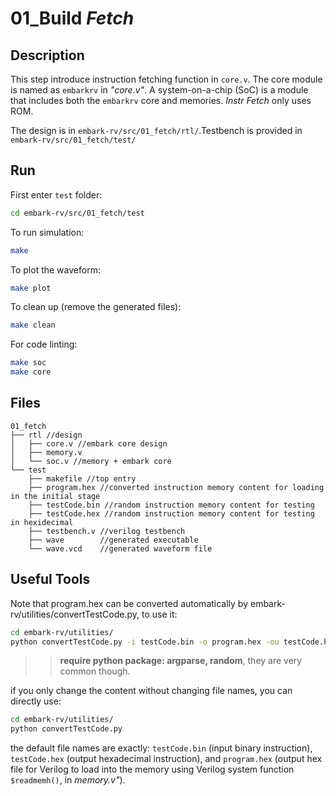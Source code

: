 # 01_Build _Fetch_

## Description
This step introduce instruction fetching function in ``core.v``. The core module is named as ``embarkrv`` in _"core.v"_.
A system-on-a-chip (SoC) is a module that includes both the ``embarkrv`` core and memories. _Instr Fetch_ only uses ROM.

The design is in ``embark-rv/src/01_fetch/rtl/``.Testbench is provided in ``embark-rv/src/01_fetch/test/``

## Run

First enter ``test`` folder:
```bash
cd embark-rv/src/01_fetch/test
```

To run simulation:
```bash
make
```

To plot the waveform:
```bash
make plot
```

To clean up (remove the generated files):
```bash
make clean
```

For code linting:
```bash
make soc
make core
```


## Files

```
01_fetch
├── rtl //design
│   ├── core.v //embark core design
│   ├── memory.v
│   └── soc.v //memory + embark core
└── test
    ├── makefile //top entry
    ├── program.hex //converted instruction memory content for loading in the initial stage
    ├── testCode.bin //random instruction memory content for testing
    ├── testCode.hex //random instruction memory content for testing in hexidecimal
    ├── testbench.v //verilog testbench
    ├── wave        //generated executable
    └── wave.vcd    //generated waveform file
```

## Useful Tools

Note that program.hex can be converted automatically by embark-rv/utilities/convertTestCode.py, to use it:
```bash
cd embark-rv/utilities/
python convertTestCode.py -i testCode.bin -o program.hex -ou testCode.hex
```
>> **require python package: argparse, random**, they are very common though.

if you only change the content without changing file names, you can directly use:
```bash
cd embark-rv/utilities/
python convertTestCode.py
```
the default file names are exactly: ``testCode.bin`` (input binary instruction), ``testCode.hex`` (output hexadecimal instruction), and ``program.hex`` (output hex file for Verilog to load into the memory using Verilog system function ``$readmemh()``, in _memory.v"_).